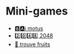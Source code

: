 # Mini-games
- [🅱️🅰️ℹ️ motus](https://moha-dan.github.io/Mini-games/motus.html) 
- [2️⃣0️⃣4️⃣8️⃣ 2048](https://moha-dan.github.io/Mini-games/2048.html) 
- [🍊 trouve fruits](https://moha-dan.github.io/Mini-games/findfruits.html) 
